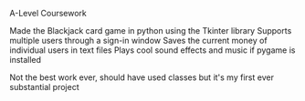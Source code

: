 A-Level Coursework

Made the Blackjack card game in python using the Tkinter library
Supports multiple users through a sign-in window
Saves the current money of individual users in text files
Plays cool sound effects and music if pygame is installed

Not the best work ever, should have used classes but it's my first ever substantial project
